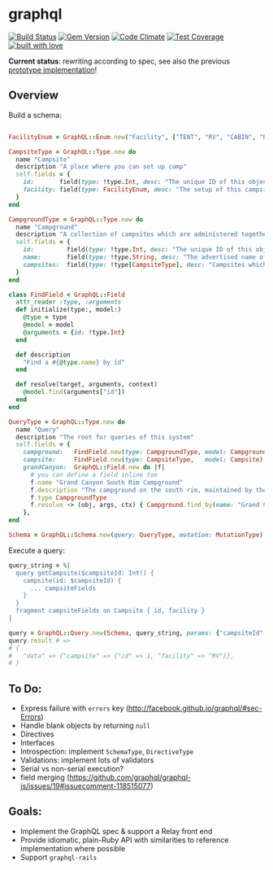 # graphql

[![Build Status](https://travis-ci.org/rmosolgo/graphql-ruby.svg?branch=master)](https://travis-ci.org/rmosolgo/graphql-ruby)
[![Gem Version](https://badge.fury.io/rb/graphql.svg)](https://rubygems.org/gems/graphql)
[![Code Climate](https://codeclimate.com/github/rmosolgo/graphql-ruby/badges/gpa.svg)](https://codeclimate.com/github/rmosolgo/graphql-ruby)
[![Test Coverage](https://codeclimate.com/github/rmosolgo/graphql-ruby/badges/coverage.svg)](https://codeclimate.com/github/rmosolgo/graphql-ruby)
[![built with love](https://cloud.githubusercontent.com/assets/2231765/6766607/d07992c6-cfc9-11e4-813f-d9240714dd50.png)](http://rmosolgo.github.io/react-badges/)

__Current status__: rewriting according to spec, see also the previous [prototype implementation](https://github.com/rmosolgo/graphql-ruby/tree/74ad3c30a6d8db010ec3856f5871f8a02fcfba42)!

## Overview

Build a schema:

```ruby

FacilityEnum = GraphQL::Enum.new("Facility", ["TENT", "RV", "CABIN", "BACKWOODS"])

CampsiteType = GraphQL::Type.new do
  name "Campsite"
  description "A place where you can set up camp"
  self.fields = {
    id:       field(type: !type.Int, desc: "The unique ID of this object"),
    facility: field(type: FacilityEnum, desc: "The setup of this campsite"),
  }
end

CampgroundType = GraphQL::Type.new do
  name "Campground"
  description "A collection of campsites which are administered together"
  self.fields = {
    id:         field(type: !type.Int, desc: "The unique ID of this object"),
    name:       field(type: !type.String, desc: "The advertised name of this campground"),
    campsites:  field(type: !type[CampsiteType], desc: "Campsites which compose this campground"),
  }
end

class FindField < GraphQL::Field
  attr_reader :type, :arguments
  def initialize(type:, model:)
    @type = type
    @model = model
    @arguments = {id: !type.Int}
  end

  def description
    "Find a #{@type.name} by id"
  end

  def resolve(target, arguments, context)
    @model.find(arguments["id"])
  end
end

QueryType = GraphQL::Type.new do
  name "Query"
  description "The root for queries of this system"
  self.fields = {
    campground:   FindField.new(type: CampgroundType, model: Campground),
    campsite:     FindField.new(type: CampsiteType,   model: Campsite),
    grandCanyon:  GraphQL::Field.new do |f|
      # you can define a field inline too
      f.name "Grand Canyon South Rim Campground"
      f.description "The campground on the south rim, maintained by the NPS"
      f.type CampgroundType
      f.resolve -> (obj, args, ctx) { Campground.find_by(name: "Grand Canyon")}
    },
end

Schema = GraphQL::Schema.new(query: QueryType, mutation: MutationType)
```

Execute a query:

```ruby
query_string = %|
  query getCampsite($campsiteId: Int!) {
    campsite(id: $campsiteId) {
      ... campsiteFields
    }
  }
  fragment campsiteFields on Campsite { id, facility }
|

query = GraphQL::Query.new(Schema, query_string, params: {"campsiteId" => 1})
query.result # =>
# {
#   "data" => {"campsite" => {"id" => 1, "facility" => "RV"}},
# }
```

## To Do:

- Express failure with `errors` key (http://facebook.github.io/graphql/#sec-Errors)
- Handle blank objects by returning `null`
- Directives
- Interfaces
- Introspection: implement `SchemaType`, `DirectiveType`
- Validations: implement lots of validators
- Serial vs non-serial execution?
- field merging (https://github.com/graphql/graphql-js/issues/19#issuecomment-118515077)

## Goals:

- Implement the GraphQL spec & support a Relay front end
- Provide idiomatic, plain-Ruby API with similarities to reference implementation where possible
- Support `graphql-rails`
